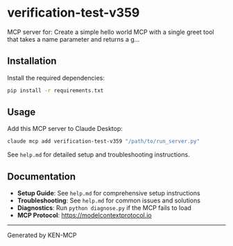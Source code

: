 # verification-test-v359

MCP server for: Create a simple hello world MCP with a single greet tool that takes a name parameter and returns a g...

## Installation

Install the required dependencies:

```bash
pip install -r requirements.txt
```

## Usage

Add this MCP server to Claude Desktop:

```bash
claude mcp add verification-test-v359 "/path/to/run_server.py"
```

See `help.md` for detailed setup and troubleshooting instructions.

## Documentation

- **Setup Guide**: See `help.md` for comprehensive setup instructions
- **Troubleshooting**: See `help.md` for common issues and solutions
- **Diagnostics**: Run `python diagnose.py` if the MCP fails to load
- **MCP Protocol**: https://modelcontextprotocol.io

---
Generated by KEN-MCP

